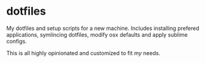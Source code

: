 # dotfiles

My dotfiles and setup scripts for a new machine. Includes installing prefered
applications, symlincing dotfiles, modify osx defaults and apply sublime configs.

This is all highly opinionated and customized to fit *my* needs.
